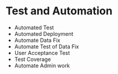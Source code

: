 Test and Automation
===============

* Automated Test
* Automated Deployment
* Automate Data Fix
* Automate Test of Data Fix
* User Acceptance Test
* Test Coverage
* Automate Admin work